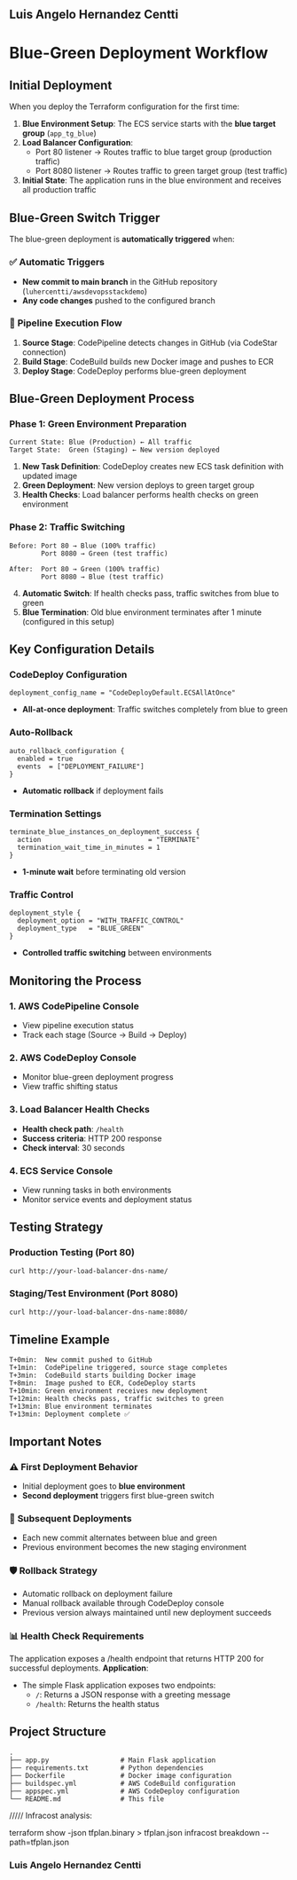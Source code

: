 <h2><strong>Luis Angelo Hernandez Centti</strong></h2>

# Blue-Green Deployment Workflow

## Initial Deployment

When you deploy the Terraform configuration for the first time:

1. **Blue Environment Setup**: The ECS service starts with the **blue target group** (`app_tg_blue`)
2. **Load Balancer Configuration**: 
   - Port 80 listener → Routes traffic to blue target group (production traffic)
   - Port 8080 listener → Routes traffic to green target group (test traffic)
3. **Initial State**: The application runs in the blue environment and receives all production traffic

## Blue-Green Switch Trigger

The blue-green deployment is **automatically triggered** when:

### ✅ **Automatic Triggers**
- **New commit to main branch** in the GitHub repository (`luhercentti/awsdevopsstackdemo`)
- **Any code changes** pushed to the configured branch

### 🔄 **Pipeline Execution Flow**

1. **Source Stage**: CodePipeline detects changes in GitHub (via CodeStar connection)
2. **Build Stage**: CodeBuild builds new Docker image and pushes to ECR
3. **Deploy Stage**: CodeDeploy performs blue-green deployment

## Blue-Green Deployment Process

### Phase 1: Green Environment Preparation
```
Current State: Blue (Production) ← All traffic
Target State:  Green (Staging) ← New version deployed
```

1. **New Task Definition**: CodeDeploy creates new ECS task definition with updated image
2. **Green Deployment**: New version deploys to green target group
3. **Health Checks**: Load balancer performs health checks on green environment

### Phase 2: Traffic Switching
```
Before: Port 80 → Blue (100% traffic)
        Port 8080 → Green (test traffic)

After:  Port 80 → Green (100% traffic) 
        Port 8080 → Blue (test traffic)
```

4. **Automatic Switch**: If health checks pass, traffic switches from blue to green
5. **Blue Termination**: Old blue environment terminates after 1 minute (configured in this setup)

## Key Configuration Details

### CodeDeploy Configuration
```hcl
deployment_config_name = "CodeDeployDefault.ECSAllAtOnce"
```
- **All-at-once deployment**: Traffic switches completely from blue to green

### Auto-Rollback
```hcl
auto_rollback_configuration {
  enabled = true
  events  = ["DEPLOYMENT_FAILURE"]
}
```
- **Automatic rollback** if deployment fails

### Termination Settings
```hcl
terminate_blue_instances_on_deployment_success {
  action                           = "TERMINATE"
  termination_wait_time_in_minutes = 1
}
```
- **1-minute wait** before terminating old version

### Traffic Control
```hcl
deployment_style {
  deployment_option = "WITH_TRAFFIC_CONTROL"
  deployment_type   = "BLUE_GREEN"
}
```
- **Controlled traffic switching** between environments

## Monitoring the Process

### 1. **AWS CodePipeline Console**
- View pipeline execution status
- Track each stage (Source → Build → Deploy)

### 2. **AWS CodeDeploy Console**
- Monitor blue-green deployment progress
- View traffic shifting status

### 3. **Load Balancer Health Checks**
- **Health check path**: `/health`
- **Success criteria**: HTTP 200 response
- **Check interval**: 30 seconds

### 4. **ECS Service Console**
- View running tasks in both environments
- Monitor service events and deployment status

## Testing Strategy

### Production Testing (Port 80)
```bash
curl http://your-load-balancer-dns-name/
```

### Staging/Test Environment (Port 8080)
```bash
curl http://your-load-balancer-dns-name:8080/
```

## Timeline Example

```
T+0min:  New commit pushed to GitHub
T+1min:  CodePipeline triggered, source stage completes
T+3min:  CodeBuild starts building Docker image
T+8min:  Image pushed to ECR, CodeDeploy starts
T+10min: Green environment receives new deployment
T+12min: Health checks pass, traffic switches to green
T+13min: Blue environment terminates
T+13min: Deployment complete ✅
```

## Important Notes

### ⚠️ **First Deployment Behavior**
- Initial deployment goes to **blue environment**
- **Second deployment** triggers first blue-green switch

### 🔄 **Subsequent Deployments**
- Each new commit alternates between blue and green
- Previous environment becomes the new staging environment

### 🛡️ **Rollback Strategy**
- Automatic rollback on deployment failure
- Manual rollback available through CodeDeploy console
- Previous version always maintained until new deployment succeeds

### 📊 **Health Check Requirements**
The application exposes a /health endpoint that returns HTTP 200 for successful deployments.
**Application**:
   - The simple Flask application exposes two endpoints:
     - `/`: Returns a JSON response with a greeting message
     - `/health`: Returns the health status

## Project Structure

```
.
├── app.py                  # Main Flask application
├── requirements.txt        # Python dependencies
├── Dockerfile              # Docker image configuration
├── buildspec.yml           # AWS CodeBuild configuration
├── appspec.yml             # AWS CodeDeploy configuration
└── README.md               # This file
```

/////
Infracost analysis:

terraform show -json tfplan.binary > tfplan.json
infracost breakdown --path=tfplan.json


<h3><strong>Luis Angelo Hernandez Centti</strong></h3>
